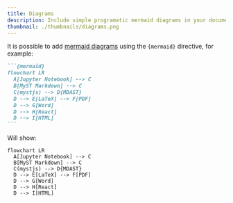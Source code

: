 ```yaml
---
title: Diagrams
description: Include simple programatic mermaid diagrams in your documents.
thumbnail: ./thumbnails/diagrams.png
---
```


It is possible to add [mermaid diagrams](https://mermaid-js.github.io/mermaid) using the `{mermaid}` directive, for example:

````md
```{mermaid}
flowchart LR
  A[Jupyter Notebook] --> C
  B[MyST Markdown] --> C
  C(mystjs) --> D{MDAST}
  D --> E[LaTeX] --> F[PDF]
  D --> G[Word]
  D --> H[React]
  D --> I[HTML]
```
````

Will show:

```{mermaid}
flowchart LR
  A[Jupyter Notebook] --> C
  B[MyST Markdown] --> C
  C(mystjs) --> D{MDAST}
  D --> E[LaTeX] --> F[PDF]
  D --> G[Word]
  D --> H[React]
  D --> I[HTML]
```
